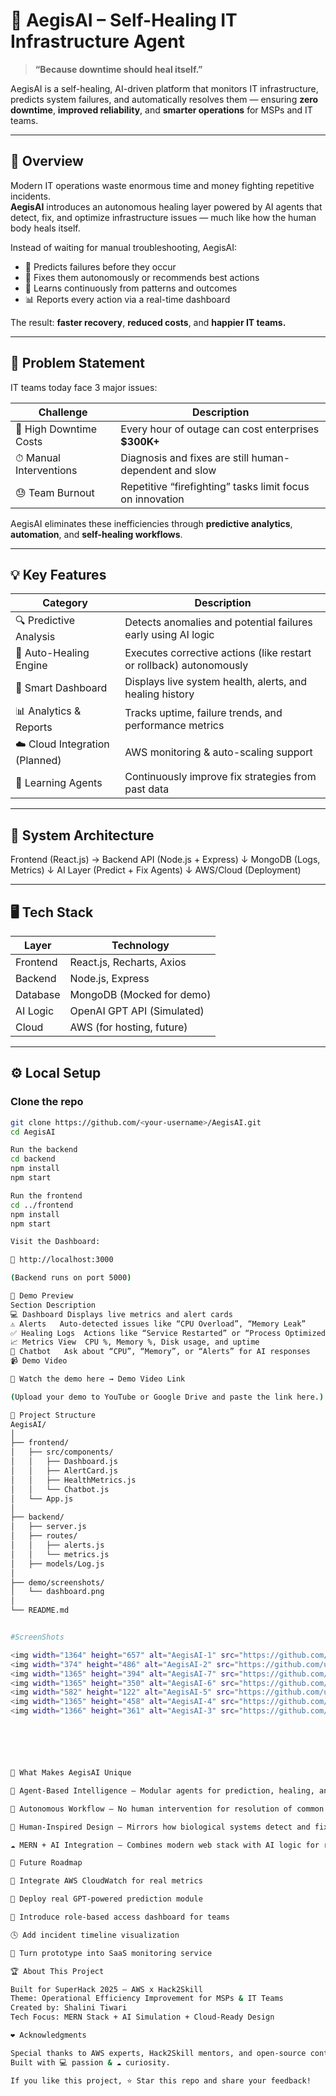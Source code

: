 # 🧠 AegisAI – Self-Healing IT Infrastructure Agent

> **“Because downtime should heal itself.”**

AegisAI is a self-healing, AI-driven platform that monitors IT infrastructure, predicts system failures, and automatically resolves them — ensuring **zero downtime**, **improved reliability**, and **smarter operations** for MSPs and IT teams.

---

## 🚀 Overview

Modern IT operations waste enormous time and money fighting repetitive incidents.  
**AegisAI** introduces an autonomous healing layer powered by AI agents that detect, fix, and optimize infrastructure issues — much like how the human body heals itself.

Instead of waiting for manual troubleshooting, AegisAI:
- 🔮 Predicts failures before they occur  
- 🤖 Fixes them autonomously or recommends best actions  
- 🧠 Learns continuously from patterns and outcomes  
- 📊 Reports every action via a real-time dashboard  

The result: **faster recovery**, **reduced costs**, and **happier IT teams.**

---

## 🎯 Problem Statement

IT teams today face 3 major issues:

| Challenge | Description |
|------------|-------------|
| 💸 High Downtime Costs | Every hour of outage can cost enterprises **$300K+** |
| ⏱ Manual Interventions | Diagnosis and fixes are still human-dependent and slow |
| 😓 Team Burnout | Repetitive “firefighting” tasks limit focus on innovation |

AegisAI eliminates these inefficiencies through **predictive analytics**, **automation**, and **self-healing workflows**.

---

## 💡 Key Features

| Category | Description |
|-----------|-------------|
| 🔍 Predictive Analysis | Detects anomalies and potential failures early using AI logic |
| 🔧 Auto-Healing Engine | Executes corrective actions (like restart or rollback) autonomously |
| 🧭 Smart Dashboard | Displays live system health, alerts, and healing history |
| 📊 Analytics & Reports | Tracks uptime, failure trends, and performance metrics |
| ☁️ Cloud Integration (Planned) | AWS monitoring & auto-scaling support |
| 🧠 Learning Agents | Continuously improve fix strategies from past data |

---

## 🧩 System Architecture

Frontend (React.js) → Backend API (Node.js + Express)
↓
MongoDB (Logs, Metrics)
↓
AI Layer (Predict + Fix Agents)
↓
AWS/Cloud (Deployment)


---

## 🖥️ Tech Stack

| Layer | Technology |
|--------|-------------|
| Frontend | React.js, Recharts, Axios |
| Backend | Node.js, Express |
| Database | MongoDB (Mocked for demo) |
| AI Logic | OpenAI GPT API (Simulated) |
| Cloud | AWS (for hosting, future) |

---

## ⚙️ Local Setup

### Clone the repo
```bash
git clone https://github.com/<your-username>/AegisAI.git
cd AegisAI

Run the backend
cd backend
npm install
npm start

Run the frontend
cd ../frontend
npm install
npm start

Visit the Dashboard:

🔗 http://localhost:3000

(Backend runs on port 5000)

🧪 Demo Preview
Section	Description
💻 Dashboard	Displays live metrics and alert cards
⚠️ Alerts	Auto-detected issues like “CPU Overload”, “Memory Leak”
✅ Healing Logs	Actions like “Service Restarted” or “Process Optimized”
📈 Metrics View	CPU %, Memory %, Disk usage, and uptime
🤖 Chatbot	Ask about “CPU”, “Memory”, or “Alerts” for AI responses
📹 Demo Video

🎥 Watch the demo here → Demo Video Link

(Upload your demo to YouTube or Google Drive and paste the link here.)

🧱 Project Structure
AegisAI/
│
├── frontend/
│   ├── src/components/
│   │   ├── Dashboard.js
│   │   ├── AlertCard.js
│   │   ├── HealthMetrics.js
│   │   └── Chatbot.js
│   └── App.js
│
├── backend/
│   ├── server.js
│   ├── routes/
│   │   ├── alerts.js
│   │   └── metrics.js
│   ├── models/Log.js
│
├── demo/screenshots/
│   └── dashboard.png
│
└── README.md


#ScreenShots

<img width="1364" height="657" alt="AegisAI-1" src="https://github.com/user-attachments/assets/5998901c-b108-4f40-990e-96c8e9035608" />
<img width="374" height="486" alt="AegisAI-2" src="https://github.com/user-attachments/assets/8079466e-cf05-418f-9579-bab91ec177e4" />
<img width="1365" height="394" alt="AegisAI-7" src="https://github.com/user-attachments/assets/5939dce0-0abf-4b04-92a1-76af0aa80baa" />
<img width="1365" height="350" alt="AegisAI-6" src="https://github.com/user-attachments/assets/a685feee-5711-41ee-bce3-b0251a652997" />
<img width="582" height="122" alt="AegisAI-5" src="https://github.com/user-attachments/assets/aa5fc244-b217-4c93-b4d1-89b1dc5df311" />
<img width="1365" height="458" alt="AegisAI-4" src="https://github.com/user-attachments/assets/7ef83363-4957-4157-9b91-a309e1729d51" />
<img width="1366" height="361" alt="AegisAI-3" src="https://github.com/user-attachments/assets/08910b88-8f50-47ac-b4fb-0bbbf1351338" />






🌟 What Makes AegisAI Unique

🧠 Agent-Based Intelligence — Modular agents for prediction, healing, and optimization.

🤖 Autonomous Workflow — No human intervention for resolution of common issues.

🧬 Human-Inspired Design — Mirrors how biological systems detect and fix damage.

☁️ MERN + AI Integration — Combines modern web stack with AI logic for real-world scalability.

🔮 Future Roadmap

🔗 Integrate AWS CloudWatch for real metrics

🧠 Deploy real GPT-powered prediction module

👥 Introduce role-based access dashboard for teams

🕓 Add incident timeline visualization

🚀 Turn prototype into SaaS monitoring service

🏆 About This Project

Built for SuperHack 2025 – AWS x Hack2Skill
Theme: Operational Efficiency Improvement for MSPs & IT Teams
Created by: Shalini Tiwari
Tech Focus: MERN Stack + AI Simulation + Cloud-Ready Design

❤️ Acknowledgments

Special thanks to AWS experts, Hack2Skill mentors, and open-source contributors for their guidance and inspiration.
Built with 💻 passion & ☁️ curiosity.

If you like this project, ⭐ Star this repo and share your feedback!
